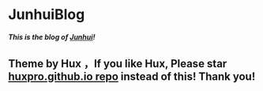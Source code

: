 # JunhuiBlog 

##### This is the blog of [Junhui](https://holyjunhui.github.io)!



## Theme by Hux ，If you like Hux, Please star [huxpro.github.io repo](https://github.com/Huxpro/huxpro.github.io) instead of this! Thank you!